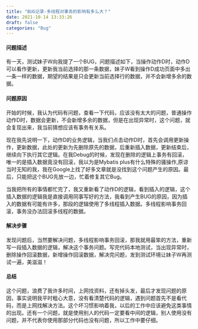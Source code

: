 ```yaml
---
title: "BUG记录-多线程对事务的影响有多么大？"
date: 2021-10-14 13:33:26
draft: false
categories: "Bug"
---
```

#### 问题描述
有一天，测试妹子W向我提了一个BUG，问题描述如下，当操作动作D时，动作D可以看作更新，更新我当前选择的那一条数据，妹子W看到操作D成功页面中多出一条一样的数据，期望的结果是只会更新当前选择行的数据，并不会新增多余的数据。


#### 问题原因

开始的时候，我认为代码有问题，查看一下代码，应该没有太大的问题，普通操作动作D时，数据会更新，不会新增多余的数据，但是在出现异常时，这个问题，就会复现出来，我当前猜想应该有事务有关系。

现在我先说明一下，动作D的业务逻辑，当我们点击动作D时，首先会调用更新操作，更新数据，此处的更新为先删除原先的数据，后重新插入数据，更新结束后，继续向下执行其它逻辑。在我Debug的时候，发现在删除的逻辑上事务有回滚，唯一的是插入数据竟没有回滚，我以为是Mybatis plus有什么特殊的骚操作,原谅当时无知的我，我在Google上找了好多文章就是没找到这个问题产生的原因。最后，只能把这个BUG先放一边，忙着修复其它Bug。

当我把所有的事情都忙完了，我又重新看了动作D的逻辑，看到插入的逻辑，这个插入数据的逻辑我是直接调用同事写好的方法，我看到产生BUG的原因，因为插入的数据有可能有许多，那段的逻辑使用了多线程插入数据。多线程影响事务回滚，事务没办法回滚多线程的数据。

#### 解决步骤
发现问题后，当然要解决问题，多线程影响事务回滚，那我就用最笨的方法，重新写一段插入数据的逻辑，解决这个事务问题。写完代码本地测试，当出现异常时，删除操作回滚数据，新增操作回滚数据，解决完问题，发到测试环境让妹子W再测试一遍，美滋滋！

#### 总结
这个问题，浪费了我许多时间，上网找资料，还有掉头发，最后才发现问题的原因，事实说明我平时粗心大意，没有看清楚代码的逻辑，遇到问题首先不是看代码，而是上网找解决方法。这个坏习惯影响着我，以后的工作中应该避免这类事情的出现。还有一个问题，就是使用别人的代码一定要看中间的逻辑，别人使用没有问题，并不代表你使用那部分代码也没有问题，所以工作中要仔细。

